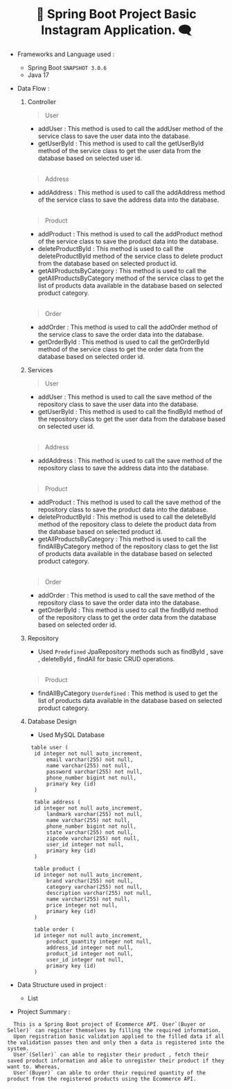 <h1 align="center">📱 Spring Boot Project Basic Instagram Application. 🗨️</h1>

- Frameworks and Language used :
  - Spring Boot `SNAPSHOT 3.0.6`
  - Java 17

- Data Flow :
  1. Controller
      <br/>
      > User
      - addUser : This method is used to call the addUser method of the service class to save the user data into the database.
      - getUserById :  This method is used to call the getUserById method of the service class to get the user data from the database based on selected user id.
        
      <br/>
      
      > Address
      - addAddress : This method is used to call the addAddress method of the service class to save the address data into the database.
       
      <br/>
       
      > Product
      - addProduct : This method is used to call the addProduct method of the service class to save the product data into the database.
      - deleteProductById : This method is used to call the deleteProductById method of the service class to delete product from the database based on selected product id.
      - getAllProductsByCategory : This method is used to call the getAllProductsByCategory method of the service class to get the list of products data available in the database based on selected product category.
          
      <br/>
      
      > Order
      - addOrder : This method is used to call the addOrder method of the service class to save the order data into the database.
      - getOrderById :  This method is used to call the getOrderById method of the service class to get the order data from the database based on selected order id.
            
  2. Services
      <br/>
      > User
      - addUser : This method is used to call the save method of the repository class to save the user data into the database.
      - getUserById :  This method is used to call the findById method of the repository class to get the user data from the database based on selected user id.
      
      <br/>
      
      > Address
      - addAddress : This method is used to call the save method of the repository class to save the address data into the database.
      
      <br/>
       
      > Product
      - addProduct : This method is used to call the save method of the repository class to save the product data into the database.
      - deleteProductById : This method is used to call the deleteById method of the repository class to delete the product data from the database based on selected product id.
      - getAllProductsByCategory : This method is used to call the findAllByCategory method of the repository class to get the list of products data available in the database based on selected product category.
      
      <br/>
      
      > Order
      - addOrder : This method is used to call the save method of the repository class to save the order data into the database.
      - getOrderById :  This method is used to call the findById method of the repository class to get the order data from the database based on selected order id.
      
  3. Repository
      - Used `Predefined` JpaRepository methods such as findById , save , deleteById , findAll for basic CRUD operations.
      
      <br/>
      
      > Product
      - findAllByCategory `Userdefined` : This method is used to get the list of products data available in the database based on selected product category. 
        
      
  4. Database Design
      - Used MySQL Database
      ```
       table user (
       	id integer not null auto_increment,
        	email varchar(255) not null,
        	name varchar(255) not null,
        	password varchar(255) not null,
        	phone_number bigint not null,
        	primary key (id)
    	)
    	
    	table address (
       	id integer not null auto_increment,
        	landmark varchar(255) not null,
        	name varchar(255) not null,
        	phone_number bigint not null,
        	state varchar(255) not null,
        	zipcode varchar(255) not null,
       	 	user_id integer not null,
        	primary key (id)
    	)
    	
    	table product (
       	id integer not null auto_increment,
        	brand varchar(255) not null,
        	category varchar(255) not null,
        	description varchar(255) not null,
        	name varchar(255) not null,
        	price integer not null,
        	primary key (id)
    	)
    	
    	table order (
      	id integer not null auto_increment,
        	product_quantity integer not null,
        	address_id integer not null,
        	product_id integer not null,
        	user_id integer not null,
        	primary key (id)
    	)
      ```
   
- Data Structure used in project :
  - List

- Project Summary :
```
  This is a Spring Boot project of Ecommerce API. User`(Buyer or Seller)` can register themselves by filling the required information.
  Upon registration basic validation applied to the filled data if all the validation passes then and only then a data is registered into the system.
  User`(Seller)` can able to register their product , fetch their saved product information and able to unregister their product if they want to. Whereas,
  User`(Buyer)` can able to order their required quantity of the product from the registered products using the Ecommerce API.
```
